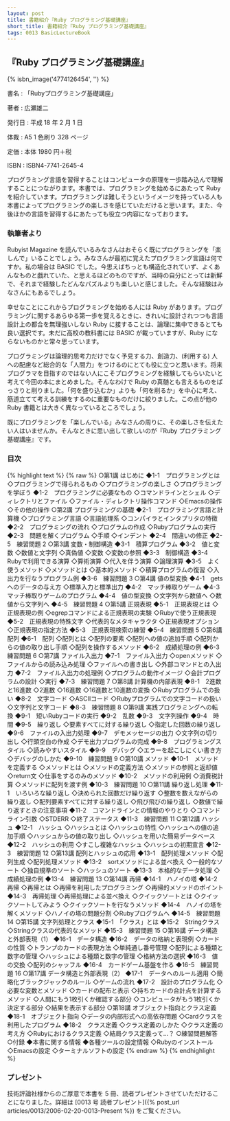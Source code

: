 ```yaml
---
layout: post
title: 書籍紹介『Ruby プログラミング基礎講座』
short_title: 書籍紹介『Ruby プログラミング基礎講座』
tags: 0013 BasicLectureBook
---
```



## 『Ruby プログラミング基礎講座』
{% isbn_image('4774126454', '') %}

書名
: 「Rubyプログラミング基礎講座」

著者
:  広瀬雄二

発行日
:  平成 18 年 2 月 1 日

体裁
: A5 1 色刷り 328 ページ

定価
: 本体 1980 円＋税

ISBN
:  ISBN4-7741-2645-4

プログラミング言語を習得することはコンピュータの原理を一歩踏み込んで理解することにつながります。本書では、プログラミングを始めるにあたって Ruby を紹介しています。プログラミングは難しそうというイメージを持っている人も本書によってプログラミングの楽しさを感じていただけると思います。また、今後ほかの言語を習得するにあたっても役立つ内容になっております。

### 執筆者より

Rubyist Magazine を読んでいるみなさんはおそらく既にプログラミングを「楽しんで」いることでしょう。みなさんが最初に覚えたプログラミング言語は何ですか。私の場合は BASIC でした。今思えばちっとも構造化されていず、よくあんなものと戯れていた、と思えるほどのものですが、当時の自分にとっては新鮮で、それまで経験したどんなパズルよりも楽しいと感じました。そんな経験はみなさんにもあるでしょう。

幸せなことにこれからプログラミングを始める人には Ruby があります。プログラミングに関するあらゆる第一歩を覚えるときに、きれいに設計されつつも言語設計上の都合を無理強いしない Ruby に接することは、論理に集中できるとても良い選択です。未だに高校の教科書には BASIC が載っていますが、Ruby にならないものかと常々思っています。

プログラミングは論理的思考力だけでなく予見する力、創造力、(利用する) 人への配慮など総合的な「人間力」をつけるのにとても役に立つと思います。将来プログラマを目指すのではない人にこそプログラミングを経験してもらいたいと考えて今回の本にまとめました。そんなわけで Ruby の真髄とも言えるものをばっさりと削りました。「何を盛り込むか」よりも「何を削るか」を中心に考え、筋道立てて考える訓練をするのに重要なものだけに絞りました。この点が他の Ruby 書籍とは大きく異なっているところでしょう。

既にプログラミングを「楽しんでいる」みなさんの周りに、その楽しさを伝えたい人はいませんか。そんなときに思い出して欲しいのが『Ruby プログラミング基礎講座』です。

### 目次

{% highlight text %}
{% raw %}
○第1講 はじめに
	◆1-1　プログラミングとは
		◇プログラミングで得られるもの
		◇プログラミングの楽しさ
		◇プログラミングを学ぼう
	◆1-2　プログラミングに必要なもの
		◇コマンドラインとシェル
		◇ディレクトリとファイル
		◇ファイル・ディレクトリ操作コマンド
		◇Emacsの操作
		◇その他の操作
○第2講 プログラミングの基礎
	◆2-1　プログラミング言語と計算機
		◇プログラミング言語
		◇言語処理系
		◇コンパイラとインタプリタの特徴
	◆2-2　プログラミングの流れ
		◇プログラムの作成
		◇Rubyプログラムの実行
	◆2-3　問題を解くプログラム
		◇手順
		◇インデント
	◆2-4　間違いの修正
	◆2-5　練習問題 2
○第3講 変数・制御構造
	◆3-1　積算プログラム
	◆3-2　値と変数
		◇数値と文字列
		◇真偽値
		◇変数
		◇変数の参照
	◆3-3　制御構造
	◆3-4　Rubyで利用できる演算
		◇算術演算
		◇代入を伴う演算
		◇論理演算
	◆3-5　よく使うメソッド
		◇メソッドとは
		◇基本的メソッド
		◇積算プログラムの復習
		◇入出力を行なうプログラム例
	◆3-6　練習問題 3
○第4講 値の型変換
	◆4-1　getsへのデータの与え方
		◇標準入力と標準出力
	◆4-2　マッチ棒取りゲーム
	◆4-3　マッチ棒取りゲームのプログラム
	◆4-4　値の型変換
		◇文字列から数値へ
		◇数値から文字列へ
	◆4-5　練習問題 4
○第5講 正規表現
	◆5-1　正規表現とは
		◇正規表現の例
		◇egrepコマンドによる正規表現の実験
		◇Rubyで使う正規表現
	◆5-2　正規表現の特殊文字
		◇代表的なメタキャラクタ
		◇正規表現オプション
		◇正規表現の指定方法
	◆5-3　正規表現検索の練習
	◆5-4　練習問題 5
○第6講 配列
	◆6-1　配列
		◇配列とは
		◇配列の要素
		◇配列への値の追加手順
		◇配列からの値の取り出し手順
		◇配列を操作するメソッド
	◆6-2　成績処理の例
	◆6-3　練習問題 6
○第7講 ファイル入出力
	◆7-1　ファイル入出力
		◇openメソッド
		◇ファイルからの読み込み処理
		◇ファイルへの書き出し
		◇外部コマンドとの入出力
	◆7-2　ファイル入出力の処理例
		◇プログラムの動作イメージ
		◇会計プログラムの設計
		◇実行
	◆7-3　練習問題 7
○第8講 計算機の内部表現
	◆8-1　2進数と16進数
		◇2進数
		◇16進数
		◇16進数と10進数の変換
		◇Rubyプログラムでの扱い
	◆8-2　文字コード
		◇ASCIIコード
		◇Rubyプログラムでの文字コードの扱い
		◇文字列と文字コード
	◆8-3　練習問題 8
○第9講 実践プログラミングへの転換
	◆9-1　短いRubyコードの実行
	◆9-2　乱数
	◆9-3　文字列操作
	◆9-4　時間
	◆9-5　繰り返し
		◇要素すべてに対する繰り返し
		◇指定した回数の繰り返し
	◆9-6　ファイルの入出力処理
	◆9-7　デモメッセージの出力
		◇文字列の切り出し
		◇行頭空白の作成
		◇デモ出力プログラムの完成
	◆9-8　プログラミングスタイル
		◇読みやすいスタイル
	◆9-9　デバッグ
		◇エラーを起こしにくい書き方
		◇デバッグのしかた
	◆9-10　練習問題 9
○第10講 メソッド
	◆10-1　メソッドを定義する
		◇メソッドとは
		◇メソッドの定義方法
		◇メソッドの参照と返却値
		◇return文
		◇仕事をするのみのメソッド
	◆10-2　メソッドの利用例
		◇消費税計算
		◇メソッドに配列を渡す例
	◆10-3　練習問題 10
○第11講 繰り返し処理
	◆11-1　いろいろな繰り返し
		◇決められた回数だけ繰り返す
		◇整数を数えながらの繰り返し
		◇配列要素すべてに対する繰り返し
		◇飛び飛びの繰り返し
		◇数値で繰り返すときの注意事項
	◆11-2　コマンドラインとの情報のやりとり
		◇コマンドライン引数
		◇STDERR
		◇終了ステータス
	◆11-3　練習問題 11
○第12講 ハッシュ
	◆12-1　ハッシュ
		◇ハッシュとは
		◇ハッシュの特性
		◇ハッシュへの値の追加手順
		◇ハッシュからの値の取り出し
		◇ハッシュを用いた簡易データベース
	◆12-2　ハッシュの利用
		◇すこし複雑なハッシュ
		◇ハッシュの初期宣言
	◆12-3　練習問題 12
○第13講 配列とハッシュの応用
	◆13-1　配列処理メソッド
		◇配列生成
		◇配列処理メソッド
	◆13-2　sortメソッドによる並べ換え
		◇一般的なソート
		◇独自規準のソート
		◇ハッシュのソート
	◆13-3　本格的なデータ処理
		◇成績処理の例
	◆13-4　練習問題 13
○第14講 再帰
	◆14-1　ハノイの塔
	◆14-2　再帰
		◇再帰とは
		◇再帰を利用したプログラミング
		◇再帰的メソッドのポイント
	◆14-3　再帰処理
		◇再帰処理による並べ換え
		◇クイックソートとは
		◇クイックソートしてみよう
		◇クイックソートを行なうメソッド
	◆14-4　ハノイの塔を解くメソッド
		◇ハノイの塔の問題分割
		◇Rubyプログラムへ
	◆14-5　練習問題 14
○第15講 文字列処理とクラス
	◆15-1　「クラス」とは
	◆15-2　Stringクラス
		◇Stringクラスの代表的なメソッド
	◆15-3　練習問題 15
○第16講 データ構造と外部表現（1）
	◆16-1　データ構造
	◆16-2　データの格納と表現例
		◇カードの性質
		◇トランプのカードの表現方法
		◇単純通し番号管理
		◇配列による種類と数字の管理
		◇ハッシュによる種類と数字の管理
		◇格納方法の選択
	◆16-3　値の交換
		◇配列のシャッフル
	◆16-4　カードゲーム基盤を作る
	◆16-5　練習問題 16
○第17講 データ構造と外部表現（2）
	◆17-1　データへのルール適用
		◇簡略化ブラックジャックのルール
		◇ゲームの流れ
	◆17-2　設計のプログラム化
		◇必要な変数とメソッド
		◇カードの配布と表示
		◇持ちカードの合計点を計算するメソッド
		◇人間にもう1枚引くか確認する部分
		◇コンピュータがもう1枚引くか決定する部分
		◇結果を表示する部分
○第18講 オブジェクト指向とクラス定義
	◆18-1　オブジェクト指向
		◇データの内部形式への高依存問題
		◇Cardクラスを利用したプログラム
	◆18-2　クラス定義
		◇クラス定義のしかた
		◇クラス定義の考え方
		◇Rubyにおけるクラス定義
		◇結局クラス定義って…？
○練習問題解答
○付録
	◆本書に関する情報
	◆各種ツールの設定情報
		◇Rubyのインストール
		◇Emacsの設定
		◇ターミナルソフトの設定
{% endraw %}
{% endhighlight %}


### プレゼント

技術評論社様からのご厚意で本書を 5 冊、読者プレゼントさせていただけることになりました。詳細は [0013 号 読者プレゼント]({% post_url articles/0013/2006-02-20-0013-Present %}) をご覧ください。


